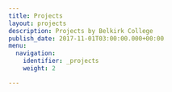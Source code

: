 ```yaml
---
title: Projects
layout: projects
description: Projects by Belkirk College
publish_date: 2017-11-01T03:00:00.000+00:00
menu:
  navigation:
    identifier: _projects
    weight: 2

---
```

